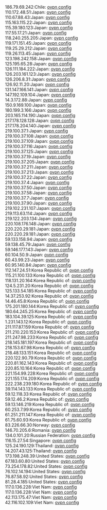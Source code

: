 186.79.69.242:Chile: [ovpn config](vpn/186_79_69_242.ovpn)  
110.172.48.51:Japan: [ovpn config](vpn/110_172_48_51.ovpn)  
110.67.88.43:Japan: [ovpn config](vpn/110_67_88_43.ovpn)  
115.163.115.22:Japan: [ovpn config](vpn/115_163_115_22.ovpn)  
115.39.180.123:Japan: [ovpn config](vpn/115_39_180_123.ovpn)  
117.55.17.21:Japan: [ovpn config](vpn/117_55_17_21.ovpn)  
118.240.255.205:Japan: [ovpn config](vpn/118_240_255_205.ovpn)  
119.171.151.45:Japan: [ovpn config](vpn/119_171_151_45.ovpn)  
119.25.29.212:Japan: [ovpn config](vpn/119_25_29_212.ovpn)  
119.26.113.45:Japan: [ovpn config](vpn/119_26_113_45.ovpn)  
123.198.242.158:Japan: [ovpn config](vpn/123_198_242_158.ovpn)  
125.195.65.28:Japan: [ovpn config](vpn/125_195_65_28.ovpn)  
126.111.184.222:Japan: [ovpn config](vpn/126_111_184_222.ovpn)  
126.203.161.123:Japan: [ovpn config](vpn/126_203_161_123.ovpn)  
126.206.8.31:Japan: [ovpn config](vpn/126_206_8_31.ovpn)  
126.92.11.20:Japan: [ovpn config](vpn/126_92_11_20.ovpn)  
131.147.166.141:Japan: [ovpn config](vpn/131_147_166_141.ovpn)  
147.192.109.104:Japan: [ovpn config](vpn/147_192_109_104.ovpn)  
14.3.172.88:Japan: [ovpn config](vpn/14_3_172_88.ovpn)  
150.9.169.100:Japan: [ovpn config](vpn/150_9_169_100.ovpn)  
180.199.3.166:Japan: [ovpn config](vpn/180_199_3_166.ovpn)  
203.165.114.190:Japan: [ovpn config](vpn/203_165_114_190.ovpn)  
217.178.128.128:Japan: [ovpn config](vpn/217_178_128_128.ovpn)  
217.178.204.140:Japan: [ovpn config](vpn/217_178_204_140.ovpn)  
219.100.37.1:Japan: [ovpn config](vpn/219_100_37_1.ovpn)  
219.100.37.108:Japan: [ovpn config](vpn/219_100_37_108.ovpn)  
219.100.37.109:Japan: [ovpn config](vpn/219_100_37_109.ovpn)  
219.100.37.116:Japan: [ovpn config](vpn/219_100_37_116.ovpn)  
219.100.37.125:Japan: [ovpn config](vpn/219_100_37_125.ovpn)  
219.100.37.19:Japan: [ovpn config](vpn/219_100_37_19.ovpn)  
219.100.37.205:Japan: [ovpn config](vpn/219_100_37_205.ovpn)  
219.100.37.211:Japan: [ovpn config](vpn/219_100_37_211.ovpn)  
219.100.37.213:Japan: [ovpn config](vpn/219_100_37_213.ovpn)  
219.100.37.22:Japan: [ovpn config](vpn/219_100_37_22.ovpn)  
219.100.37.4:Japan: [ovpn config](vpn/219_100_37_4.ovpn)  
219.100.37.50:Japan: [ovpn config](vpn/219_100_37_50.ovpn)  
219.100.37.58:Japan: [ovpn config](vpn/219_100_37_58.ovpn)  
219.100.37.7:Japan: [ovpn config](vpn/219_100_37_7.ovpn)  
219.100.37.90:Japan: [ovpn config](vpn/219_100_37_90.ovpn)  
219.102.231.107:Japan: [ovpn config](vpn/219_102_231_107.ovpn)  
219.113.63.114:Japan: [ovpn config](vpn/219_113_63_114.ovpn)  
219.122.203.134:Japan: [ovpn config](vpn/219_122_203_134.ovpn)  
220.108.176.148:Japan: [ovpn config](vpn/220_108_176_148.ovpn)  
220.220.29.181:Japan: [ovpn config](vpn/220_220_29_181.ovpn)  
220.220.29.181:Japan: [ovpn config](vpn/220_220_29_181.ovpn)  
59.133.158.94:Japan: [ovpn config](vpn/59_133_158_94.ovpn)  
59.138.45.79:Japan: [ovpn config](vpn/59_138_45_79.ovpn)  
59.146.177.143:Japan: [ovpn config](vpn/59_146_177_143.ovpn)  
60.104.50.9:Japan: [ovpn config](vpn/60_104_50_9.ovpn)  
60.43.99.23:Japan: [ovpn config](vpn/60_43_99_23.ovpn)  
60.95.140.84:Japan: [ovpn config](vpn/60_95_140_84.ovpn)  
112.147.24.51:Korea Republic of: [ovpn config](vpn/112_147_24_51.ovpn)  
115.21.100.133:Korea Republic of: [ovpn config](vpn/115_21_100_133.ovpn)  
118.131.20.164:Korea Republic of: [ovpn config](vpn/118_131_20_164.ovpn)  
124.5.231.20:Korea Republic of: [ovpn config](vpn/124_5_231_20.ovpn)  
125.133.54.185:Korea Republic of: [ovpn config](vpn/125_133_54_185.ovpn)  
14.37.253.92:Korea Republic of: [ovpn config](vpn/14_37_253_92.ovpn)  
14.46.45.8:Korea Republic of: [ovpn config](vpn/14_46_45_8.ovpn)  
175.201.180.144:Korea Republic of: [ovpn config](vpn/175_201_180_144.ovpn)  
180.64.245.25:Korea Republic of: [ovpn config](vpn/180_64_245_25.ovpn)  
183.104.39.125:Korea Republic of: [ovpn config](vpn/183_104_39_125.ovpn)  
1.231.143.12:Korea Republic of: [ovpn config](vpn/1_231_143_12.ovpn)  
211.117.87.159:Korea Republic of: [ovpn config](vpn/211_117_87_159.ovpn)  
211.210.220.153:Korea Republic of: [ovpn config](vpn/211_210_220_153.ovpn)  
211.247.98.233:Korea Republic of: [ovpn config](vpn/211_247_98_233.ovpn)  
218.145.181.197:Korea Republic of: [ovpn config](vpn/218_145_181_197.ovpn)  
218.153.67.98:Korea Republic of: [ovpn config](vpn/218_153_67_98.ovpn)  
218.48.133.151:Korea Republic of: [ovpn config](vpn/218_48_133_151.ovpn)  
220.122.90.79:Korea Republic of: [ovpn config](vpn/220_122_90_79.ovpn)  
220.81.162.143:Korea Republic of: [ovpn config](vpn/220_81_162_143.ovpn)  
220.85.10.164:Korea Republic of: [ovpn config](vpn/220_85_10_164.ovpn)  
221.154.99.228:Korea Republic of: [ovpn config](vpn/221_154_99_228.ovpn)  
221.155.174.209:Korea Republic of: [ovpn config](vpn/221_155_174_209.ovpn)  
222.238.239.180:Korea Republic of: [ovpn config](vpn/222_238_239_180.ovpn)  
39.114.143.133:Korea Republic of: [ovpn config](vpn/39_114_143_133.ovpn)  
59.12.118.33:Korea Republic of: [ovpn config](vpn/59_12_118_33.ovpn)  
59.12.46.2:Korea Republic of: [ovpn config](vpn/59_12_46_2.ovpn)  
59.13.146.219:Korea Republic of: [ovpn config](vpn/59_13_146_219.ovpn)  
60.253.7.99:Korea Republic of: [ovpn config](vpn/60_253_7_99.ovpn)  
61.251.211.147:Korea Republic of: [ovpn config](vpn/61_251_211_147.ovpn)  
61.75.60.93:Korea Republic of: [ovpn config](vpn/61_75_60_93.ovpn)  
83.226.66.30:Norway: [ovpn config](vpn/83_226_66_30.ovpn)  
146.70.205.6:Romania: [ovpn config](vpn/146_70_205_6.ovpn)  
134.0.101.20:Russian Federation: [ovpn config](vpn/134_0_101_20.ovpn)  
116.15.27.54:Singapore: [ovpn config](vpn/116_15_27_54.ovpn)  
125.24.190.129:Thailand: [ovpn config](vpn/125_24_190_129.ovpn)  
14.207.43.125:Thailand: [ovpn config](vpn/14_207_43_125.ovpn)  
173.198.248.39:United States: [ovpn config](vpn/173_198_248_39.ovpn)  
67.183.60.80:United States: [ovpn config](vpn/67_183_60_80.ovpn)  
73.254.178.82:United States: [ovpn config](vpn/73_254_178_82.ovpn)  
76.102.14.194:United States: [ovpn config](vpn/76_102_14_194.ovpn)  
76.87.58.92:United States: [ovpn config](vpn/76_87_58_92.ovpn)  
81.28.4.185:United States: [ovpn config](vpn/81_28_4_185.ovpn)  
117.0.136.228:Viet Nam: [ovpn config](vpn/117_0_136_228.ovpn)  
117.0.136.228:Viet Nam: [ovpn config](vpn/117_0_136_228.ovpn)  
42.113.175.47:Viet Nam: [ovpn config](vpn/42_113_175_47.ovpn)  
42.116.102.109:Viet Nam: [ovpn config](vpn/42_116_102_109.ovpn)  
